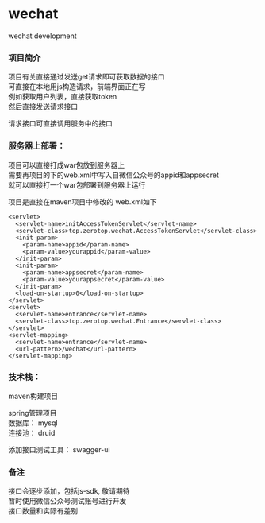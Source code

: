 # wechat

wechat development


### 项目简介 

项目有关直接通过发送get请求即可获取数据的接口  
可直接在本地用js构造请求，前端界面正在写  
例如获取用户列表，直接获取token  
然后直接发送请求接口

请求接口可直接调用服务中的接口

### 服务器上部署：
  
项目可以直接打成war包放到服务器上  
需要再项目的下的web.xml中写入自微信公众号的appid和appsecret  
就可以直接打一个war包部署到服务器上运行    

项目是直接在maven项目中修改的 web.xml如下
 
    <servlet>
      <servlet-name>initAccessTokenServlet</servlet-name>
      <servlet-class>top.zerotop.wechat.AccessTokenServlet</servlet-class>
      <init-param>
        <param-name>appid</param-name>
        <param-value>yourappid</param-value>
      </init-param>
      <init-param>
        <param-name>appsecret</param-name>
        <param-value>yourappsecret</param-value>
      </init-param>
      <load-on-startup>0</load-on-startup>
    </servlet>
    <servlet>
      <servlet-name>entrance</servlet-name>
      <servlet-class>top.zerotop.wechat.Entrance</servlet-class>
    </servlet>
    <servlet-mapping>
      <servlet-name>entrance</servlet-name>
      <url-pattern>/wechat</url-pattern>
    </servlet-mapping>


### 技术栈：  

maven构建项目  

spring管理项目  
数据库： mysql  
连接池： druid  
  
添加接口测试工具： swagger-ui

### 备注

接口会逐步添加，包括js-sdk,  敬请期待  
暂时使用微信公众号测试账号进行开发  
接口数量和实际有差别
